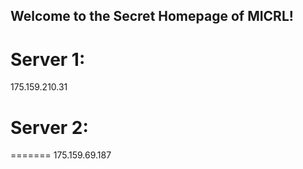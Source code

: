 ## Welcome to the Secret Homepage of MICRL!
# Server 1:
175.159.210.31

# Server 2:
=======
175.159.69.187






